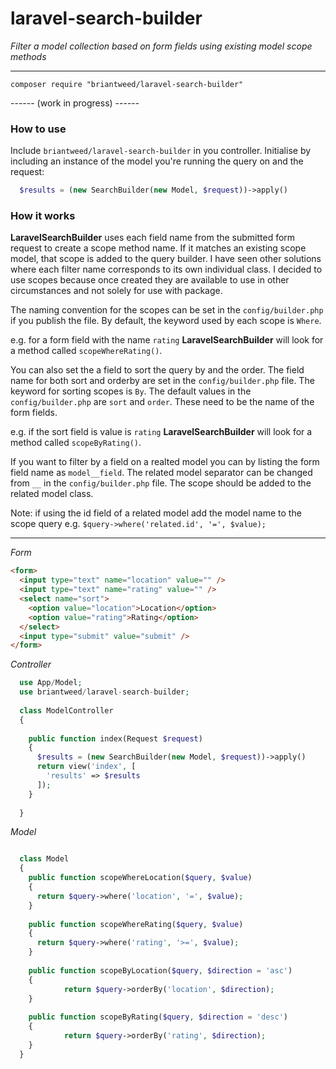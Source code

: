 # laravel-search-builder

*Filter a model collection based on form fields using existing model scope methods*

---
```
composer require "briantweed/laravel-search-builder"
```

 ------ (work in progress) ------

### How to use

Include `briantweed/laravel-search-builder` in you controller. Initialise by including an instance of the model you're running the query on and the request:

```php
  $results = (new SearchBuilder(new Model, $request))->apply()
```


### How it works

**LaravelSearchBuilder** uses each field name from the submitted form request to create a scope method name. If it matches an existing scope model, that scope is added to the query builder. I have seen other solutions where each filter name corresponds to its own individual class. I decided to use scopes because once created they are available to use in other circumstances and not solely for use with package.

The naming convention for the scopes can be set in the `config/builder.php` if you publish the file. By default, the keyword used by each scope is `Where`.

e.g. for a form field with the name `rating` **LaravelSearchBuilder** will look for a method called `scopeWhereRating()`.

You can also set the a field to sort the query by and the order. The field name for both sort and orderby are set in the `config/builder.php` file. The keyword for sorting scopes is `By`. The default values in the `config/builder.php` are `sort` and `order`. These need to be the name of the form fields.

e.g. if the sort field is value is `rating` **LaravelSearchBuilder** will look for a method called `scopeByRating()`.


If you want to filter by a field on a realted model you can by listing the form field name as `model__field`. The related model separator can be changed from `__` in the `config/builder.php` file. The scope should be added to the related model class.

Note: if using the id field of a related model add the model name to the scope query e.g. `$query->where('related.id', '=', $value);`


---

*Form*
```html 
<form>
  <input type="text" name="location" value="" />
  <input type="text" name="rating" value="" />
  <select name="sort">
    <option value="location">Location</option>
    <option value="rating">Rating</option>
  </select>
  <input type="submit" value="submit" />
</form>
```

*Controller*
```php 
  use App/Model;
  use briantweed/laravel-search-builder;
  
  class ModelController
  {
  
    public function index(Request $request)
    {
      $results = (new SearchBuilder(new Model, $request))->apply()
      return view('index', [
        'results' => $results
      ]);
    }
    
  }
```

*Model*
```php

  class Model
  {
    public function scopeWhereLocation($query, $value)
    {
      return $query->where('location', '=', $value);
    }
    
    public function scopeWhereRating($query, $value)
    {
      return $query->where('rating', '>=', $value);
    }
    
    public function scopeByLocation($query, $direction = 'asc')
    {
    		return $query->orderBy('location', $direction);
    }
    
    public function scopeByRating($query, $direction = 'desc')
    {
    		return $query->orderBy('rating', $direction);
    }
  }
```

